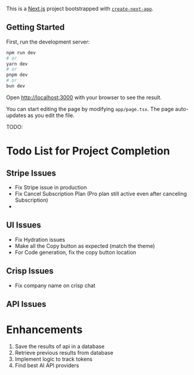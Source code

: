 This is a [Next.js](https://nextjs.org/) project bootstrapped with [`create-next-app`](https://github.com/vercel/next.js/tree/canary/packages/create-next-app).

## Getting Started

First, run the development server:

```bash
npm run dev
# or
yarn dev
# or
pnpm dev
# or
bun dev
```

Open [http://localhost:3000](http://localhost:3000) with your browser to see the result.

You can start editing the page by modifying `app/page.tsx`. The page auto-updates as you edit the file.

TODO:

# Todo List for Project Completion

## Stripe Issues

- Fix Stripe issue in production
- Fix Cancel Subscription Plan (Pro plan still active even after canceling Subscription)
-

## UI Issues

- Fix Hydration issues
- Make all the Copy button as expected (match the theme)
- For Code generation, fix the copy button location

## Crisp Issues

- Fix company name on crisp chat

## API Issues

# Enhancements

1. Save the results of api in a database
2. Retrieve previous results from database
3. Implement logic to track tokens
4. Find best AI API providers
